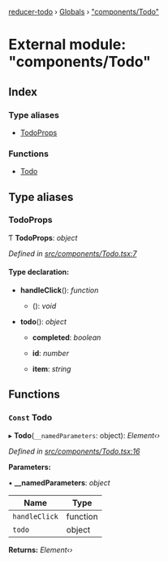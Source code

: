 [reducer-todo](../README.md) › [Globals](../globals.md) › ["components/Todo"](_components_todo_.md)

# External module: "components/Todo"

## Index

### Type aliases

* [TodoProps](_components_todo_.md#todoprops)

### Functions

* [Todo](_components_todo_.md#const-todo)

## Type aliases

###  TodoProps

Ƭ **TodoProps**: *object*

*Defined in [src/components/Todo.tsx:7](https://github.com/fwesss/reducer-todo/blob/24fbc8d/reducer-todo/src/components/Todo.tsx#L7)*

#### Type declaration:

* **handleClick**(): *function*

  * (): *void*

* **todo**(): *object*

  * **completed**: *boolean*

  * **id**: *number*

  * **item**: *string*

## Functions

### `Const` Todo

▸ **Todo**(`__namedParameters`: object): *Element‹›*

*Defined in [src/components/Todo.tsx:16](https://github.com/fwesss/reducer-todo/blob/24fbc8d/reducer-todo/src/components/Todo.tsx#L16)*

**Parameters:**

▪ **__namedParameters**: *object*

Name | Type |
------ | ------ |
`handleClick` | function |
`todo` | object |

**Returns:** *Element‹›*
